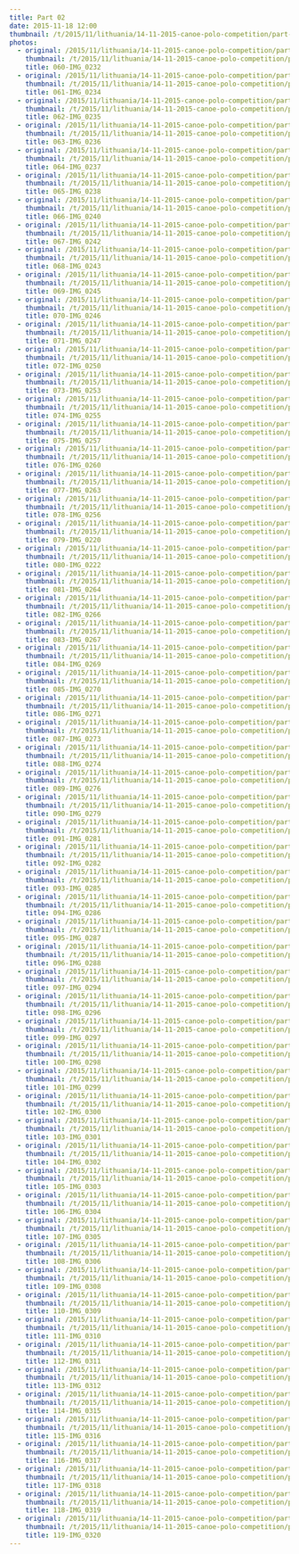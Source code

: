 ```yaml
---
title: Part 02
date: 2015-11-18 12:00
thumbnail: /t/2015/11/lithuania/14-11-2015-canoe-polo-competition/part-02/060-img_0232.jpg
photos:
  - original: /2015/11/lithuania/14-11-2015-canoe-polo-competition/part-02/060-img_0232.jpg
    thumbnail: /t/2015/11/lithuania/14-11-2015-canoe-polo-competition/part-02/060-img_0232.jpg
    title: 060-IMG_0232
  - original: /2015/11/lithuania/14-11-2015-canoe-polo-competition/part-02/061-img_0234.jpg
    thumbnail: /t/2015/11/lithuania/14-11-2015-canoe-polo-competition/part-02/061-img_0234.jpg
    title: 061-IMG_0234
  - original: /2015/11/lithuania/14-11-2015-canoe-polo-competition/part-02/062-img_0235.jpg
    thumbnail: /t/2015/11/lithuania/14-11-2015-canoe-polo-competition/part-02/062-img_0235.jpg
    title: 062-IMG_0235
  - original: /2015/11/lithuania/14-11-2015-canoe-polo-competition/part-02/063-img_0236.jpg
    thumbnail: /t/2015/11/lithuania/14-11-2015-canoe-polo-competition/part-02/063-img_0236.jpg
    title: 063-IMG_0236
  - original: /2015/11/lithuania/14-11-2015-canoe-polo-competition/part-02/064-img_0237.jpg
    thumbnail: /t/2015/11/lithuania/14-11-2015-canoe-polo-competition/part-02/064-img_0237.jpg
    title: 064-IMG_0237
  - original: /2015/11/lithuania/14-11-2015-canoe-polo-competition/part-02/065-img_0238.jpg
    thumbnail: /t/2015/11/lithuania/14-11-2015-canoe-polo-competition/part-02/065-img_0238.jpg
    title: 065-IMG_0238
  - original: /2015/11/lithuania/14-11-2015-canoe-polo-competition/part-02/066-img_0240.jpg
    thumbnail: /t/2015/11/lithuania/14-11-2015-canoe-polo-competition/part-02/066-img_0240.jpg
    title: 066-IMG_0240
  - original: /2015/11/lithuania/14-11-2015-canoe-polo-competition/part-02/067-img_0242.jpg
    thumbnail: /t/2015/11/lithuania/14-11-2015-canoe-polo-competition/part-02/067-img_0242.jpg
    title: 067-IMG_0242
  - original: /2015/11/lithuania/14-11-2015-canoe-polo-competition/part-02/068-img_0243.jpg
    thumbnail: /t/2015/11/lithuania/14-11-2015-canoe-polo-competition/part-02/068-img_0243.jpg
    title: 068-IMG_0243
  - original: /2015/11/lithuania/14-11-2015-canoe-polo-competition/part-02/069-img_0245.jpg
    thumbnail: /t/2015/11/lithuania/14-11-2015-canoe-polo-competition/part-02/069-img_0245.jpg
    title: 069-IMG_0245
  - original: /2015/11/lithuania/14-11-2015-canoe-polo-competition/part-02/070-img_0246.jpg
    thumbnail: /t/2015/11/lithuania/14-11-2015-canoe-polo-competition/part-02/070-img_0246.jpg
    title: 070-IMG_0246
  - original: /2015/11/lithuania/14-11-2015-canoe-polo-competition/part-02/071-img_0247.jpg
    thumbnail: /t/2015/11/lithuania/14-11-2015-canoe-polo-competition/part-02/071-img_0247.jpg
    title: 071-IMG_0247
  - original: /2015/11/lithuania/14-11-2015-canoe-polo-competition/part-02/072-img_0250.jpg
    thumbnail: /t/2015/11/lithuania/14-11-2015-canoe-polo-competition/part-02/072-img_0250.jpg
    title: 072-IMG_0250
  - original: /2015/11/lithuania/14-11-2015-canoe-polo-competition/part-02/073-img_0253.jpg
    thumbnail: /t/2015/11/lithuania/14-11-2015-canoe-polo-competition/part-02/073-img_0253.jpg
    title: 073-IMG_0253
  - original: /2015/11/lithuania/14-11-2015-canoe-polo-competition/part-02/074-img_0255.jpg
    thumbnail: /t/2015/11/lithuania/14-11-2015-canoe-polo-competition/part-02/074-img_0255.jpg
    title: 074-IMG_0255
  - original: /2015/11/lithuania/14-11-2015-canoe-polo-competition/part-02/075-img_0257.jpg
    thumbnail: /t/2015/11/lithuania/14-11-2015-canoe-polo-competition/part-02/075-img_0257.jpg
    title: 075-IMG_0257
  - original: /2015/11/lithuania/14-11-2015-canoe-polo-competition/part-02/076-img_0260.jpg
    thumbnail: /t/2015/11/lithuania/14-11-2015-canoe-polo-competition/part-02/076-img_0260.jpg
    title: 076-IMG_0260
  - original: /2015/11/lithuania/14-11-2015-canoe-polo-competition/part-02/077-img_0263.jpg
    thumbnail: /t/2015/11/lithuania/14-11-2015-canoe-polo-competition/part-02/077-img_0263.jpg
    title: 077-IMG_0263
  - original: /2015/11/lithuania/14-11-2015-canoe-polo-competition/part-02/078-img_0256.jpg
    thumbnail: /t/2015/11/lithuania/14-11-2015-canoe-polo-competition/part-02/078-img_0256.jpg
    title: 078-IMG_0256
  - original: /2015/11/lithuania/14-11-2015-canoe-polo-competition/part-02/079-img_0220.jpg
    thumbnail: /t/2015/11/lithuania/14-11-2015-canoe-polo-competition/part-02/079-img_0220.jpg
    title: 079-IMG_0220
  - original: /2015/11/lithuania/14-11-2015-canoe-polo-competition/part-02/080-img_0222.jpg
    thumbnail: /t/2015/11/lithuania/14-11-2015-canoe-polo-competition/part-02/080-img_0222.jpg
    title: 080-IMG_0222
  - original: /2015/11/lithuania/14-11-2015-canoe-polo-competition/part-02/081-img_0264.jpg
    thumbnail: /t/2015/11/lithuania/14-11-2015-canoe-polo-competition/part-02/081-img_0264.jpg
    title: 081-IMG_0264
  - original: /2015/11/lithuania/14-11-2015-canoe-polo-competition/part-02/082-img_0266.jpg
    thumbnail: /t/2015/11/lithuania/14-11-2015-canoe-polo-competition/part-02/082-img_0266.jpg
    title: 082-IMG_0266
  - original: /2015/11/lithuania/14-11-2015-canoe-polo-competition/part-02/083-img_0267.jpg
    thumbnail: /t/2015/11/lithuania/14-11-2015-canoe-polo-competition/part-02/083-img_0267.jpg
    title: 083-IMG_0267
  - original: /2015/11/lithuania/14-11-2015-canoe-polo-competition/part-02/084-img_0269.jpg
    thumbnail: /t/2015/11/lithuania/14-11-2015-canoe-polo-competition/part-02/084-img_0269.jpg
    title: 084-IMG_0269
  - original: /2015/11/lithuania/14-11-2015-canoe-polo-competition/part-02/085-img_0270.jpg
    thumbnail: /t/2015/11/lithuania/14-11-2015-canoe-polo-competition/part-02/085-img_0270.jpg
    title: 085-IMG_0270
  - original: /2015/11/lithuania/14-11-2015-canoe-polo-competition/part-02/086-img_0271.jpg
    thumbnail: /t/2015/11/lithuania/14-11-2015-canoe-polo-competition/part-02/086-img_0271.jpg
    title: 086-IMG_0271
  - original: /2015/11/lithuania/14-11-2015-canoe-polo-competition/part-02/087-img_0273.jpg
    thumbnail: /t/2015/11/lithuania/14-11-2015-canoe-polo-competition/part-02/087-img_0273.jpg
    title: 087-IMG_0273
  - original: /2015/11/lithuania/14-11-2015-canoe-polo-competition/part-02/088-img_0274.jpg
    thumbnail: /t/2015/11/lithuania/14-11-2015-canoe-polo-competition/part-02/088-img_0274.jpg
    title: 088-IMG_0274
  - original: /2015/11/lithuania/14-11-2015-canoe-polo-competition/part-02/089-img_0276.jpg
    thumbnail: /t/2015/11/lithuania/14-11-2015-canoe-polo-competition/part-02/089-img_0276.jpg
    title: 089-IMG_0276
  - original: /2015/11/lithuania/14-11-2015-canoe-polo-competition/part-02/090-img_0279.jpg
    thumbnail: /t/2015/11/lithuania/14-11-2015-canoe-polo-competition/part-02/090-img_0279.jpg
    title: 090-IMG_0279
  - original: /2015/11/lithuania/14-11-2015-canoe-polo-competition/part-02/091-img_0281.jpg
    thumbnail: /t/2015/11/lithuania/14-11-2015-canoe-polo-competition/part-02/091-img_0281.jpg
    title: 091-IMG_0281
  - original: /2015/11/lithuania/14-11-2015-canoe-polo-competition/part-02/092-img_0282.jpg
    thumbnail: /t/2015/11/lithuania/14-11-2015-canoe-polo-competition/part-02/092-img_0282.jpg
    title: 092-IMG_0282
  - original: /2015/11/lithuania/14-11-2015-canoe-polo-competition/part-02/093-img_0285.jpg
    thumbnail: /t/2015/11/lithuania/14-11-2015-canoe-polo-competition/part-02/093-img_0285.jpg
    title: 093-IMG_0285
  - original: /2015/11/lithuania/14-11-2015-canoe-polo-competition/part-02/094-img_0286.jpg
    thumbnail: /t/2015/11/lithuania/14-11-2015-canoe-polo-competition/part-02/094-img_0286.jpg
    title: 094-IMG_0286
  - original: /2015/11/lithuania/14-11-2015-canoe-polo-competition/part-02/095-img_0287.jpg
    thumbnail: /t/2015/11/lithuania/14-11-2015-canoe-polo-competition/part-02/095-img_0287.jpg
    title: 095-IMG_0287
  - original: /2015/11/lithuania/14-11-2015-canoe-polo-competition/part-02/096-img_0288.jpg
    thumbnail: /t/2015/11/lithuania/14-11-2015-canoe-polo-competition/part-02/096-img_0288.jpg
    title: 096-IMG_0288
  - original: /2015/11/lithuania/14-11-2015-canoe-polo-competition/part-02/097-img_0294.jpg
    thumbnail: /t/2015/11/lithuania/14-11-2015-canoe-polo-competition/part-02/097-img_0294.jpg
    title: 097-IMG_0294
  - original: /2015/11/lithuania/14-11-2015-canoe-polo-competition/part-02/098-img_0296.jpg
    thumbnail: /t/2015/11/lithuania/14-11-2015-canoe-polo-competition/part-02/098-img_0296.jpg
    title: 098-IMG_0296
  - original: /2015/11/lithuania/14-11-2015-canoe-polo-competition/part-02/099-img_0297.jpg
    thumbnail: /t/2015/11/lithuania/14-11-2015-canoe-polo-competition/part-02/099-img_0297.jpg
    title: 099-IMG_0297
  - original: /2015/11/lithuania/14-11-2015-canoe-polo-competition/part-02/100-img_0298.jpg
    thumbnail: /t/2015/11/lithuania/14-11-2015-canoe-polo-competition/part-02/100-img_0298.jpg
    title: 100-IMG_0298
  - original: /2015/11/lithuania/14-11-2015-canoe-polo-competition/part-02/101-img_0299.jpg
    thumbnail: /t/2015/11/lithuania/14-11-2015-canoe-polo-competition/part-02/101-img_0299.jpg
    title: 101-IMG_0299
  - original: /2015/11/lithuania/14-11-2015-canoe-polo-competition/part-02/102-img_0300.jpg
    thumbnail: /t/2015/11/lithuania/14-11-2015-canoe-polo-competition/part-02/102-img_0300.jpg
    title: 102-IMG_0300
  - original: /2015/11/lithuania/14-11-2015-canoe-polo-competition/part-02/103-img_0301.jpg
    thumbnail: /t/2015/11/lithuania/14-11-2015-canoe-polo-competition/part-02/103-img_0301.jpg
    title: 103-IMG_0301
  - original: /2015/11/lithuania/14-11-2015-canoe-polo-competition/part-02/104-img_0302.jpg
    thumbnail: /t/2015/11/lithuania/14-11-2015-canoe-polo-competition/part-02/104-img_0302.jpg
    title: 104-IMG_0302
  - original: /2015/11/lithuania/14-11-2015-canoe-polo-competition/part-02/105-img_0303.jpg
    thumbnail: /t/2015/11/lithuania/14-11-2015-canoe-polo-competition/part-02/105-img_0303.jpg
    title: 105-IMG_0303
  - original: /2015/11/lithuania/14-11-2015-canoe-polo-competition/part-02/106-img_0304.jpg
    thumbnail: /t/2015/11/lithuania/14-11-2015-canoe-polo-competition/part-02/106-img_0304.jpg
    title: 106-IMG_0304
  - original: /2015/11/lithuania/14-11-2015-canoe-polo-competition/part-02/107-img_0305.jpg
    thumbnail: /t/2015/11/lithuania/14-11-2015-canoe-polo-competition/part-02/107-img_0305.jpg
    title: 107-IMG_0305
  - original: /2015/11/lithuania/14-11-2015-canoe-polo-competition/part-02/108-img_0306.jpg
    thumbnail: /t/2015/11/lithuania/14-11-2015-canoe-polo-competition/part-02/108-img_0306.jpg
    title: 108-IMG_0306
  - original: /2015/11/lithuania/14-11-2015-canoe-polo-competition/part-02/109-img_0308.jpg
    thumbnail: /t/2015/11/lithuania/14-11-2015-canoe-polo-competition/part-02/109-img_0308.jpg
    title: 109-IMG_0308
  - original: /2015/11/lithuania/14-11-2015-canoe-polo-competition/part-02/110-img_0309.jpg
    thumbnail: /t/2015/11/lithuania/14-11-2015-canoe-polo-competition/part-02/110-img_0309.jpg
    title: 110-IMG_0309
  - original: /2015/11/lithuania/14-11-2015-canoe-polo-competition/part-02/111-img_0310.jpg
    thumbnail: /t/2015/11/lithuania/14-11-2015-canoe-polo-competition/part-02/111-img_0310.jpg
    title: 111-IMG_0310
  - original: /2015/11/lithuania/14-11-2015-canoe-polo-competition/part-02/112-img_0311.jpg
    thumbnail: /t/2015/11/lithuania/14-11-2015-canoe-polo-competition/part-02/112-img_0311.jpg
    title: 112-IMG_0311
  - original: /2015/11/lithuania/14-11-2015-canoe-polo-competition/part-02/113-img_0312.jpg
    thumbnail: /t/2015/11/lithuania/14-11-2015-canoe-polo-competition/part-02/113-img_0312.jpg
    title: 113-IMG_0312
  - original: /2015/11/lithuania/14-11-2015-canoe-polo-competition/part-02/114-img_0315.jpg
    thumbnail: /t/2015/11/lithuania/14-11-2015-canoe-polo-competition/part-02/114-img_0315.jpg
    title: 114-IMG_0315
  - original: /2015/11/lithuania/14-11-2015-canoe-polo-competition/part-02/115-img_0316.jpg
    thumbnail: /t/2015/11/lithuania/14-11-2015-canoe-polo-competition/part-02/115-img_0316.jpg
    title: 115-IMG_0316
  - original: /2015/11/lithuania/14-11-2015-canoe-polo-competition/part-02/116-img_0317.jpg
    thumbnail: /t/2015/11/lithuania/14-11-2015-canoe-polo-competition/part-02/116-img_0317.jpg
    title: 116-IMG_0317
  - original: /2015/11/lithuania/14-11-2015-canoe-polo-competition/part-02/117-img_0318.jpg
    thumbnail: /t/2015/11/lithuania/14-11-2015-canoe-polo-competition/part-02/117-img_0318.jpg
    title: 117-IMG_0318
  - original: /2015/11/lithuania/14-11-2015-canoe-polo-competition/part-02/118-img_0319.jpg
    thumbnail: /t/2015/11/lithuania/14-11-2015-canoe-polo-competition/part-02/118-img_0319.jpg
    title: 118-IMG_0319
  - original: /2015/11/lithuania/14-11-2015-canoe-polo-competition/part-02/119-img_0320.jpg
    thumbnail: /t/2015/11/lithuania/14-11-2015-canoe-polo-competition/part-02/119-img_0320.jpg
    title: 119-IMG_0320
---
```

